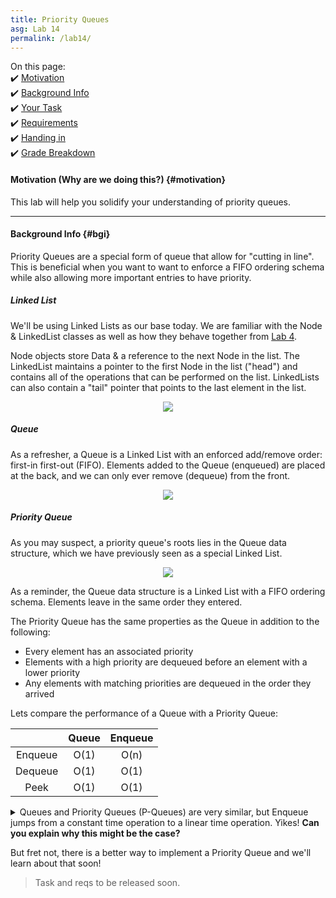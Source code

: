 ```yaml
---
title: Priority Queues
asg: Lab 14
permalink: /lab14/
---
```


On this page:  
✔️ [Motivation](#motivation)  
✔️ [Background Info](#bgi)  
✔️ [Your Task](#task)  
✔️ [Requirements](#reqs)  
✔️ [Handing in](#submit)  
✔️ [Grade Breakdown](#grading)

#### Motivation (Why are we doing this?) {#motivation}
This lab will help you solidify your understanding of priority queues.

---

#### Background Info {#bgi}

Priority Queues are a special form of queue that allow for "cutting in line". This is beneficial when you want to want to enforce a FIFO ordering schema while also allowing more important entries to have priority. 

##### Linked List

We'll be using Linked Lists as our base today. We are familiar with the Node & LinkedList classes as well as how they behave together from [Lab 4](/sm21/lab04).

Node objects store Data & a reference to the next Node in the list. The LinkedList maintains a pointer to the first Node in the list ("head") and contains all of the operations that can be performed on the list. LinkedLists can also contain a "tail" pointer that points to the last element in the list.

<p align="center">
  <img src="/sm21/labs/lab14/linked-list.png" />
</p>


##### Queue

As a refresher, a Queue is a Linked List with an enforced add/remove order: first-in first-out (FIFO). Elements added to the Queue (enqueued) are placed at the back, and we can only ever remove (dequeue) from the front.

<p align="center">
  <img src="/sm21/labs/lab14/queue.png" />
</p>


##### Priority Queue

As you may suspect, a priority queue's roots lies in the Queue data structure, which we have previously seen as a special Linked List.

<p align="center">
  <img src="/sm21/labs/lab14/priority-queue.jpg" />
</p>


As a reminder, the Queue data structure is a Linked List with a FIFO ordering schema. Elements leave in the same order they entered.

The Priority Queue has the same properties as the Queue in addition to the following:

- Every element has an associated priority
- Elements with a high priority are dequeued before an element with a lower priority
- Any elements with matching priorities are dequeued in the order they arrived 

Lets compare the performance of a Queue with a Priority Queue:

|         | Queue | Enqueue |
| :-----: | :---: | :-----: |
| Enqueue | O(1)  |  O(n)   |
| Dequeue | O(1)  |  O(1)   |
|  Peek   | O(1)  |  O(1)   |

<details>
    <summary>Queues and Priority Queues (P-Queues) are very similar, but Enqueue jumps from a constant time operation to a linear time operation. Yikes! <strong>Can you explain why this might be the case?</strong></summary>

    To insert elements into a P-Queue, we must iterate over the queue until we find the proper location. Worst cast would be adding an element with the lowest priority, so we would need to traverse the entire list.

</details>

But fret not, there is a better way to implement a Priority Queue and we'll learn about that soon!

> Task and reqs to be released soon.
